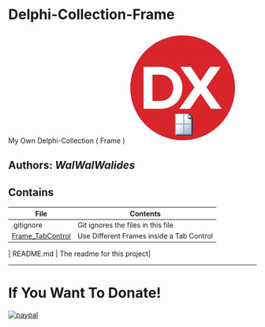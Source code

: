 # Delphi-Collection-Frame
My Own Delphi-Collection ( Frame ) 
![](Delphi-Collection-Frame.jpg)

**Authors:**  *WalWalWalides*
------

## Contains

| File | Contents | 
| --- | --- |
| .gitignore | Git ignores the files in this file |
|[Frame_TabControl](https://github.com/walwalwalides/Delphi-Collection-Frame/tree/master/Frame_TabControl)| Use Different Frames inside a Tab Control|

| README.md | The readme for this project|

------

# If You Want To Donate!

[![paypal](https://www.paypalobjects.com/en_US/i/btn/btn_donateCC_LG.gif)](https://www.paypal.com/cgi-bin/webscr?cmd=_s-xclick&hosted_button_id=Y79F36A9BGLHS&source=url)
